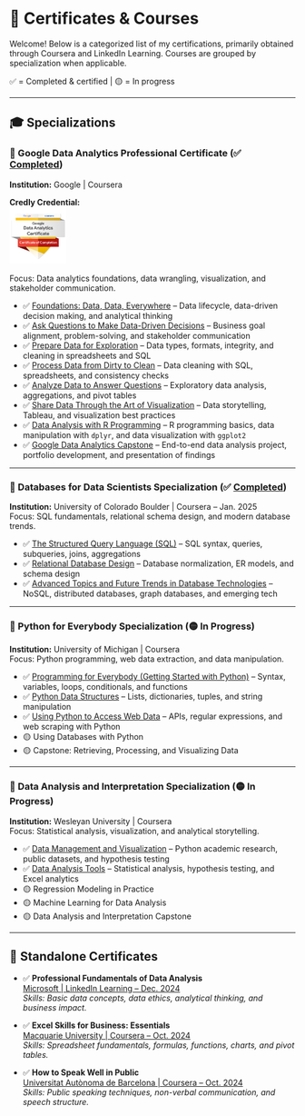 # 📜 Certificates & Courses

Welcome! Below is a categorized list of my certifications, primarily obtained through Coursera and LinkedIn Learning. Courses are grouped by specialization when applicable.  

✅ = Completed & certified | 🟡 = In progress

---

## 🎓 Specializations

### 📁 Google Data Analytics Professional Certificate (✅ [Completed](https://coursera.org/share/cba1051ee71d7dc807abe01c08f3d5f3))    
**Institution:** Google | Coursera  

**Credly Credential:**  
[<img src="/assets/credly_badge.png" width="100" alt="Badge">](https://www.credly.com/badges/69e73f74-d1ee-4aed-94b2-cf68d952c0e3/public_url)

Focus: Data analytics foundations, data wrangling, visualization, and stakeholder communication.  
- ✅ [Foundations: Data, Data, Everywhere](https://www.coursera.org/account/accomplishments/verify/3ZBP819GDXK9) – Data lifecycle, data-driven decision making, and analytical thinking  
- ✅ [Ask Questions to Make Data-Driven Decisions](https://www.coursera.org/account/accomplishments/verify/86SVHNZGTS56) – Business goal alignment, problem-solving, and stakeholder communication  
- ✅ [Prepare Data for Exploration](https://www.coursera.org/account/accomplishments/verify/4ST8WV7VYND1) – Data types, formats, integrity, and cleaning in spreadsheets and SQL  
- ✅ [Process Data from Dirty to Clean](https://www.coursera.org/account/accomplishments/verify/8D8EJBNC224E) – Data cleaning with SQL, spreadsheets, and consistency checks  
- ✅ [Analyze Data to Answer Questions](https://www.coursera.org/account/accomplishments/verify/M2S22GO09JZ2) – Exploratory data analysis, aggregations, and pivot tables  
- ✅ [Share Data Through the Art of Visualization](https://www.coursera.org/account/accomplishments/verify/5ND59UKC9UAQ) – Data storytelling, Tableau, and visualization best practices
- ✅ [Data Analysis with R Programming](https://coursera.org/share/772dd7551dc31e4cfff6d96370b64f5a) – R programming basics, data manipulation with `dplyr`, and data visualization with `ggplot2`  
- ✅ [Google Data Analytics Capstone](https://coursera.org/share/a9d3aa7de3dc11a8178e7379a77a16a1) – End-to-end data analysis project, portfolio development, and presentation of findings  

---

### 📁 Databases for Data Scientists Specialization (✅ [Completed](https://www.coursera.org/account/accomplishments/specialization/1AZYE51KHEO2))  
**Institution:** University of Colorado Boulder | Coursera – Jan. 2025  
Focus: SQL fundamentals, relational schema design, and modern database trends.  
- ✅ [The Structured Query Language (SQL)](https://www.coursera.org/account/accomplishments/verify/4CJ3XKPH0TUH) – SQL syntax, queries, subqueries, joins, aggregations  
- ✅ [Relational Database Design](https://www.coursera.org/account/accomplishments/verify/12J2IPXI3PG0) – Database normalization, ER models, and schema design  
- ✅ [Advanced Topics and Future Trends in Database Technologies](https://www.coursera.org/account/accomplishments/records/K5S7G8IHOXDT) – NoSQL, distributed databases, graph databases, and emerging tech  

---

### 📁 Python for Everybody Specialization (🟡 In Progress)  
**Institution:** University of Michigan | Coursera  
Focus: Python programming, web data extraction, and data manipulation.  
- ✅ [Programming for Everybody (Getting Started with Python)](https://www.coursera.org/account/accomplishments/records/733B4N9J3M5M) – Syntax, variables, loops, conditionals, and functions  
- ✅ [Python Data Structures](https://www.coursera.org/account/accomplishments/verify/JCM7C1X0V65Q) – Lists, dictionaries, tuples, and string manipulation  
- ✅ [Using Python to Access Web Data](https://www.coursera.org/account/accomplishments/verify/LGBH3DZPUD83) – APIs, regular expressions, and web scraping with Python  
- 🟡 Using Databases with Python  
- 🟡 Capstone: Retrieving, Processing, and Visualizing Data  

---

### 📁 Data Analysis and Interpretation Specialization (🟡 In Progress)  
**Institution:** Wesleyan University | Coursera  
Focus: Statistical analysis, visualization, and analytical storytelling.  
- ✅ [Data Management and Visualization](https://www.coursera.org/account/accomplishments/records/2ZOONZBXOATV) – Python academic research, public datasets, and  hypothesis testing
- ✅ [Data Analysis Tools](https://www.coursera.org/account/accomplishments/verify/CCOBYXYS4GVS) – Statistical analysis, hypothesis testing, and Excel analytics  
- 🟡 Regression Modeling in Practice
- 🟡 Machine Learning for Data Analysis
- 🟡 Data Analysis and Interpretation Capstone  

---

## 🧩 Standalone Certificates

- ✅ **Professional Fundamentals of Data Analysis**  
  [Microsoft | LinkedIn Learning – Dec. 2024](https://www.linkedin.com/learning/certificates/a0aec5483e762e4a41754e29706fead3f4a0509d17230bb39d82e39f3e604c8d?lipi=urn%3Ali%3Apage%3Ad_flagship3_profile_view_base_certifications_details%3BeBRMK%2BfNThm8WujysDzSFQ%3D%3D)  
  *Skills: Basic data concepts, data ethics, analytical thinking, and business impact.*

- ✅ **Excel Skills for Business: Essentials**  
  [Macquarie University | Coursera – Oct. 2024](https://www.coursera.org/account/accomplishments/records/0KKVG0UA1IP0)  
  *Skills: Spreadsheet fundamentals, formulas, functions, charts, and pivot tables.*

- ✅ **How to Speak Well in Public**  
  [Universitat Autònoma de Barcelona | Coursera – Oct. 2024](https://www.coursera.org/account/accomplishments/records/2EPO8W8CKXWU)  
  *Skills: Public speaking techniques, non-verbal communication, and speech structure.*
